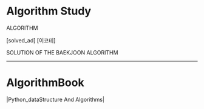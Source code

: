 
# Algorithm Study
ALGORITHM

[solved_ad]
[이코테]

SOLUTION OF THE BAEKJOON ALGORITHM

---

# AlgorithmBook
|Python_dataStructure And Algorithms|
